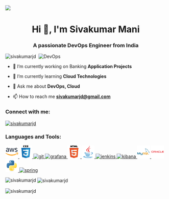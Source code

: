 <img src="D:/video/Banner.jpg" >
<h1 align="center">Hi 👋, I'm Sivakumar Mani</h1>
<h3 align="center">A passionate DevOps Engineer from India</h3>
<img align="right" alt="DevOps" width="400"; src="https://cdn.dribbble.com/users/1162077/screenshots/3848914/programmer.gif"  ">
<p align="left"> <img src="https://komarev.com/ghpvc/?username=sivakumarjd&label=Profile%20views&color=0e75b6&style=flat" alt="sivakumarjd" /> </p>

- 🌱 I’m currently working on Banking **Application Projects**

- 🌱 I’m currently learning **Cloud Technologies**

- 💬 Ask me about **DevOps, Cloud**

- 📫 How to reach me **sivakumarjd@gmail.com**

<h3 align="left">Connect with me:</h3>
<p align="left">
<a href="https://linkedin.com/in/sivakumarjd" target="blank"><img align="center" src="https://raw.githubusercontent.com/rahuldkjain/github-profile-readme-generator/master/src/images/icons/Social/linked-in-alt.svg" alt="sivakumarjd" height="30" width="40" /></a>
</p>

<h3 align="left">Languages and Tools:</h3>
<p align="left"> <a href="https://aws.amazon.com" target="_blank" rel="noreferrer"> <img src="https://raw.githubusercontent.com/devicons/devicon/master/icons/amazonwebservices/amazonwebservices-original-wordmark.svg" alt="aws" width="40" height="40"/> </a> <a href="https://www.w3schools.com/css/" target="_blank" rel="noreferrer"> <img src="https://raw.githubusercontent.com/devicons/devicon/master/icons/css3/css3-original-wordmark.svg" alt="css3" width="40" height="40"/> </a> <a href="https://git-scm.com/" target="_blank" rel="noreferrer"> <img src="https://www.vectorlogo.zone/logos/git-scm/git-scm-icon.svg" alt="git" width="40" height="40"/> </a> <a href="https://grafana.com" target="_blank" rel="noreferrer"> <img src="https://www.vectorlogo.zone/logos/grafana/grafana-icon.svg" alt="grafana" width="40" height="40"/> </a> <a href="https://www.w3.org/html/" target="_blank" rel="noreferrer"> <img src="https://raw.githubusercontent.com/devicons/devicon/master/icons/html5/html5-original-wordmark.svg" alt="html5" width="40" height="40"/> </a> <a href="https://www.java.com" target="_blank" rel="noreferrer"> <img src="https://raw.githubusercontent.com/devicons/devicon/master/icons/java/java-original.svg" alt="java" width="40" height="40"/> </a> <a href="https://www.jenkins.io" target="_blank" rel="noreferrer"> <img src="https://www.vectorlogo.zone/logos/jenkins/jenkins-icon.svg" alt="jenkins" width="40" height="40"/> </a> <a href="https://www.elastic.co/kibana" target="_blank" rel="noreferrer"> <img src="https://www.vectorlogo.zone/logos/elasticco_kibana/elasticco_kibana-icon.svg" alt="kibana" width="40" height="40"/> </a> <a href="https://www.mysql.com/" target="_blank" rel="noreferrer"> <img src="https://raw.githubusercontent.com/devicons/devicon/master/icons/mysql/mysql-original-wordmark.svg" alt="mysql" width="40" height="40"/> </a> <a href="https://www.oracle.com/" target="_blank" rel="noreferrer"> <img src="https://raw.githubusercontent.com/devicons/devicon/master/icons/oracle/oracle-original.svg" alt="oracle" width="40" height="40"/> </a> <a href="https://www.python.org" target="_blank" rel="noreferrer"> <img src="https://raw.githubusercontent.com/devicons/devicon/master/icons/python/python-original.svg" alt="python" width="40" height="40"/> </a> <a href="https://spring.io/" target="_blank" rel="noreferrer"> <img src="https://www.vectorlogo.zone/logos/springio/springio-icon.svg" alt="spring" width="40" height="40"/> </a> </p>

<p><img align="left" src="https://github-readme-stats.vercel.app/api/top-langs?username=sivakumarjd&show_icons=true&locale=en&layout=compact" alt="sivakumarjd" /></p>

<p>&nbsp;<img align="center" src="https://github-readme-stats.vercel.app/api?username=sivakumarjd&show_icons=true&locale=en" alt="sivakumarjd" /></p>

<p><img align="center" src="https://github-readme-streak-stats.herokuapp.com/?user=sivakumarjd&" alt="sivakumarjd" /></p>
